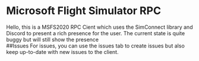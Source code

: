 # Microsoft Flight Simulator RPC
Hello, this is a MSFS2020 RPC Cient which uses the SimConnect library and Discord to present a rich presence for the user.
The current state is quite buggy but will still show the presence
<br>
##Issues
For issues, you can use the issues tab to create issues but also keep up-to-date with new issues to the client.
